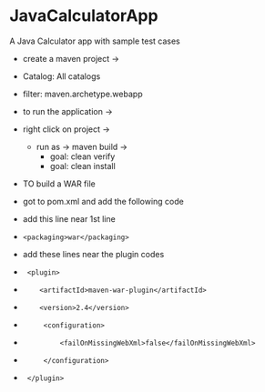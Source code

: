 # JavaCalculatorApp
A Java Calculator app with sample test cases
- create a maven project ->
 - Catalog: All catalogs
 - filter: maven.archetype.webapp
  
- to run the application ->
 - right click on project -> 
   - run as ->  maven build ->
     - goal: clean verify
     - goal: clean install

- TO build a WAR file
- got to pom.xml and add the following code

- add this line near 1st line
-     <packaging>war</packaging>

- add these lines near the plugin codes
-      <plugin>
-         <artifactId>maven-war-plugin</artifactId>
-         <version>2.4</version>
-          <configuration>
-              <failOnMissingWebXml>false</failOnMissingWebXml>
-          </configuration>
-      </plugin>

